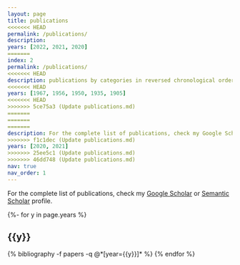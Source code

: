 ```yaml
---
layout: page
title: publications
<<<<<<< HEAD
permalink: /publications/
description: 
years: [2022, 2021, 2020]
=======
index: 2
permalink: /publications/
<<<<<<< HEAD
description: publications by categories in reversed chronological order. generated by jekyll-scholar.
<<<<<<< HEAD
years: [1967, 1956, 1950, 1935, 1905]
<<<<<<< HEAD
>>>>>>> 5ce75a3 (Update publications.md)
=======
=======
=======
description: For the complete list of publications, check my Google Scholar or Semantic Scholar profile.
>>>>>>> f1c1dec (Update publications.md)
years: [2020, 2021]
>>>>>>> 25ee5c1 (Update publications.md)
>>>>>>> 46dd748 (Update publications.md)
nav: true
nav_order: 1
---
```


For the complete list of publications, check my [Google Scholar](https://scholar.google.com/citations?user=1AgA0_YAAAAJ&hl=en) or [Semantic Scholar](https://www.semanticscholar.org/author/Giorgos-Vernikos/1972392392) profile.

<div class="publications">

{%- for y in page.years %}
  <h2 class="year">{{y}}</h2>
  {% bibliography -f papers -q @*[year={{y}}]* %}
{% endfor %}

</div>

